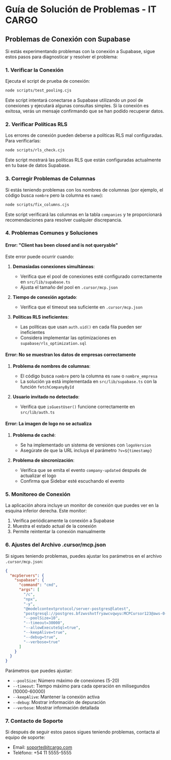 # Guía de Solución de Problemas - IT CARGO

## Problemas de Conexión con Supabase

Si estás experimentando problemas con la conexión a Supabase, sigue estos pasos para diagnosticar y resolver el problema:

### 1. Verificar la Conexión

Ejecuta el script de prueba de conexión:

```bash
node scripts/test_pooling.cjs
```

Este script intentará conectarse a Supabase utilizando un pool de conexiones y ejecutará algunas consultas simples. Si la conexión es exitosa, verás un mensaje confirmando que se han podido recuperar datos.

### 2. Verificar Políticas RLS

Los errores de conexión pueden deberse a políticas RLS mal configuradas. Para verificarlas:

```bash
node scripts/rls_check.cjs
```

Este script mostrará las políticas RLS que están configuradas actualmente en tu base de datos Supabase.

### 3. Corregir Problemas de Columnas

Si estás teniendo problemas con los nombres de columnas (por ejemplo, el código busca `nombre` pero la columna es `name`):

```bash
node scripts/fix_columns.cjs
```

Este script verificará las columnas en la tabla `companies` y te proporcionará recomendaciones para resolver cualquier discrepancia.

### 4. Problemas Comunes y Soluciones

#### Error: "Client has been closed and is not queryable"

Este error puede ocurrir cuando:

1. **Demasiadas conexiones simultáneas**: 
   - Verifica que el pool de conexiones esté configurado correctamente en `src/lib/supabase.ts`
   - Ajusta el tamaño del pool en `.cursor/mcp.json`

2. **Tiempo de conexión agotado**:
   - Verifica que el timeout sea suficiente en `.cursor/mcp.json`

3. **Políticas RLS ineficientes**:
   - Las políticas que usan `auth.uid()` en cada fila pueden ser ineficientes
   - Considera implementar las optimizaciones en `supabase/rls_optimization.sql`

#### Error: No se muestran los datos de empresas correctamente

1. **Problema de nombres de columnas**:
   - El código busca `nombre` pero la columna es `name` o `nombre_empresa`
   - La solución ya está implementada en `src/lib/supabase.ts` con la función `fetchCompanyById`

2. **Usuario invitado no detectado**:
   - Verifica que `isGuestUser()` funcione correctamente en `src/lib/auth.ts`

#### Error: La imagen de logo no se actualiza

1. **Problema de caché**:
   - Se ha implementado un sistema de versiones con `logoVersion`
   - Asegúrate de que la URL incluya el parámetro `?v=${timestamp}`

2. **Problema de sincronización**:
   - Verifica que se emita el evento `company-updated` después de actualizar el logo
   - Confirma que Sidebar esté escuchando el evento

### 5. Monitoreo de Conexión

La aplicación ahora incluye un monitor de conexión que puedes ver en la esquina inferior derecha. Este monitor:

1. Verifica periódicamente la conexión a Supabase
2. Muestra el estado actual de la conexión
3. Permite reintentar la conexión manualmente

### 6. Ajustes del Archivo .cursor/mcp.json

Si sigues teniendo problemas, puedes ajustar los parámetros en el archivo `.cursor/mcp.json`:

```json
{
  "mcpServers": {
    "supabase": {
      "command": "cmd",
      "args": [
        "/c",
        "npx",
        "-y",
        "@modelcontextprotocol/server-postgres@latest",
        "postgresql://postgres.bfzwvshxtfryawcvqwyu:MCPCursor123@aws-0-sa-east-1.pooler.supabase.com:5432/postgres",
        "--poolSize=10",
        "--timeout=30000",
        "--allowExecuteSql=true",
        "--keepAlive=true",
        "--debug=true",
        "--verbose=true"
      ]
    }
  }
}
```

Parámetros que puedes ajustar:
- `--poolSize`: Número máximo de conexiones (5-20)
- `--timeout`: Tiempo máximo para cada operación en milisegundos (10000-60000)
- `--keepAlive`: Mantener la conexión activa
- `--debug`: Mostrar información de depuración
- `--verbose`: Mostrar información detallada

### 7. Contacto de Soporte

Si después de seguir estos pasos sigues teniendo problemas, contacta al equipo de soporte:

- Email: soporte@itcargo.com
- Teléfono: +54 11 5555-5555 